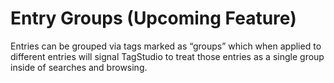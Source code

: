 # Entry Groups (Upcoming Feature)

Entries can be grouped via tags marked as “groups” which when applied to different entries will signal TagStudio to treat those entries as a single group inside of searches and browsing.
